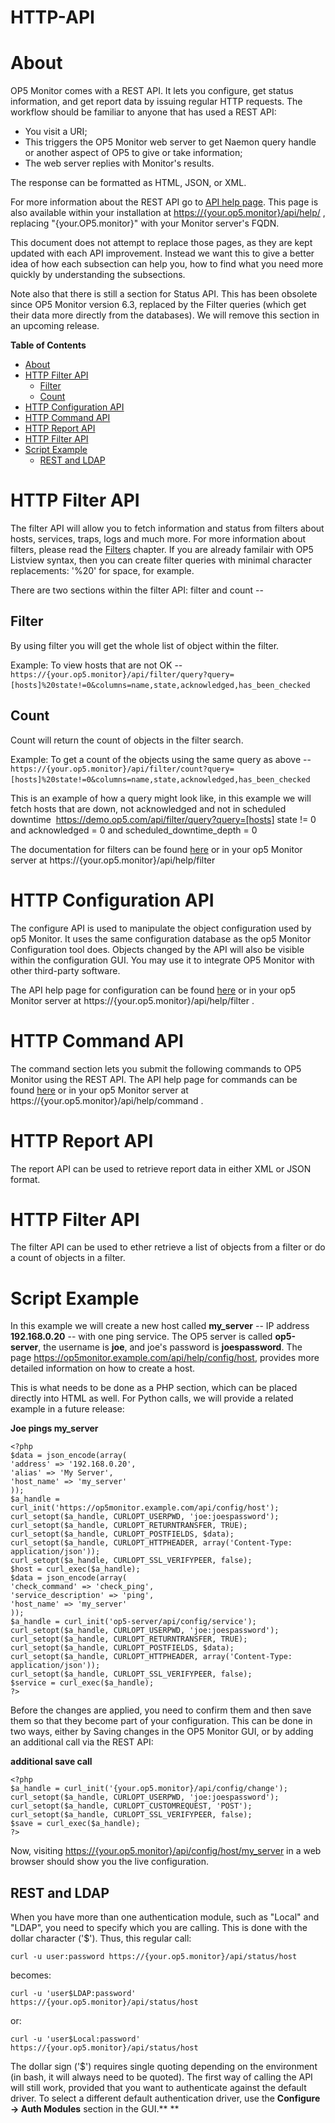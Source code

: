 # HTTP-API

# About

OP5 Monitor comes with a REST API. It lets you configure, get status information, and get report data by issuing regular HTTP requests. The workflow should be familiar to anyone that has used a REST API:

-   You visit a URI;
-   This triggers the OP5 Monitor web server to get Naemon query handle or another aspect of OP5 to give or take information;
-   The web server replies with Monitor's results.

The response can be formatted as HTML, JSON, or XML.

For more information about the REST API go to [API help page](https://demo%40op5.com:MonitorDemo123@demo.op5.com/api/help). This page is also available within your installation at [https://{your.op5.monitor}/api/help/](https://your-op5-monitor/api/help/) , replacing "{your.OP5.monitor}" with your Monitor server's FQDN.

This document does not attempt to replace those pages, as they are kept updated with each API improvement. Instead we want this to give a better idea of how each subsection can help you, how to find what you need more quickly by understanding the subsections.

Note also that there is still a section for Status API. This has been obsolete since OP5 Monitor version 6.3, replaced by the Filter queries (which get their data more directly from the databases). We will remove this section in an upcoming release. 

**Table of Contents**

-   [About](#HTTP-API-About)
-   [HTTP Filter API](#HTTP-API-HTTPFilterAPI)
    -   [Filter](#HTTP-API-Filter)
    -   [Count](#HTTP-API-Count)
-   [HTTP Configuration API](#HTTP-API-HTTPConfigurationAPI)
-   [HTTP Command API](#HTTP-API-HTTPCommandAPI)
-   [HTTP Report API](#HTTP-API-HTTPReportAPI)
-   [HTTP Filter API](#HTTP-API-HTTPFilterAPI.1)
-   [Script Example](#HTTP-API-ScriptExample)
    -   [REST and LDAP](#HTTP-API-RESTandLDAP)

# HTTP Filter API

The filter API will allow you to fetch information and status from filters about hosts, services, traps, logs and much more. For more information about filters, please read the [Filters](Filters) chapter. If you are already familair with OP5 Listview syntax, then you can create filter queries with minimal character replacements: '%20' for space, for example.

There are two sections within the filter API: filter and count --

## Filter

By using filter you will get the whole list of object within the filter.

Example: To view hosts that are not OK --
`https://{your.op5.monitor}/api/filter/query?query=[hosts]%20state!=0&columns=name,state,acknowledged,has_been_checked` 

## Count

Count will return the count of objects in the filter search.

Example: To get a count of the objects using the same query as above --
`https://{your.op5.monitor}/api/filter/count?query=[hosts]%20state!=0&columns=name,state,acknowledged,has_been_checked` 

This is an example of how a query might look like, in this example we will fetch hosts that are down, not acknowledged and not in scheduled downtime
 https://demo.op5.com/api/filter/query?query=[hosts] state != 0 and acknowledged = 0 and scheduled\_downtime\_depth = 0

The documentation for filters can be found [here](https://demo%40op5.com:MonitorDemo123@demo.op5.com/api/help/filter) or in your op5 Monitor server at https://{your.op5.monitor}/api/help/filter

# HTTP Configuration API

The configure API is used to manipulate the object configuration used by op5 Monitor. It uses the same configuration database as the op5 Monitor Configuration tool does. Objects changed by the API will also be visible within the configuration GUI. You may use it to integrate OP5 Monitor with other third-party software.

The API help page for configuration can be found [here](https://demo%40op5.com:MonitorDemo123@demo.op5.com/api/help/config) or in your op5 Monitor server at https://{your.op5.monitor}/api/help/filter .

# HTTP Command API

The command section lets you submit the following commands to OP5 Monitor using the REST API. The API help page for commands can be found [here](https://demo%40op5.com:MonitorDemo123@demo.op5.com/api/help/command) or in your op5 Monitor server at https://{your.op5.monitor}/api/help/command .

# HTTP Report API

The report API can be used to retrieve report data in either XML or JSON format.

# HTTP Filter API

The filter API can be used to ether retrieve a list of objects from a filter or do a count of objects in a filter.

# Script Example

In this example we will create a new host called **my\_server** -- IP address **192.168.0.20** -- with one ping service. The OP5 server is called **op5-server**, the username is **joe**, and joe's password is **joespassword**. The page <https://op5monitor.example.com/api/help/config/host>, provides more detailed information on how to create a host.

This is what needs to be done as a PHP section, which can be placed directly into HTML as well. For Python calls, we will provide a related example in a future release:

**Joe pings my\_server**

``` {.php data-syntaxhighlighter-params="brush: php; gutter: false; theme: Confluence" data-theme="Confluence" style="brush: php; gutter: false; theme: Confluence"}
<?php
$data = json_encode(array(
'address' => '192.168.0.20',
'alias' => 'My Server',
'host_name' => 'my_server'
));
$a_handle = curl_init('https://op5monitor.example.com/api/config/host');
curl_setopt($a_handle, CURLOPT_USERPWD, 'joe:joespassword');
curl_setopt($a_handle, CURLOPT_RETURNTRANSFER, TRUE);
curl_setopt($a_handle, CURLOPT_POSTFIELDS, $data);
curl_setopt($a_handle, CURLOPT_HTTPHEADER, array('Content-Type: application/json'));
curl_setopt($a_handle, CURLOPT_SSL_VERIFYPEER, false);
$host = curl_exec($a_handle); 
$data = json_encode(array(
'check_command' => 'check_ping',
'service_description' => 'ping',
'host_name' => 'my_server'
));
$a_handle = curl_init('op5-server/api/config/service');
curl_setopt($a_handle, CURLOPT_USERPWD, 'joe:joespassword');
curl_setopt($a_handle, CURLOPT_RETURNTRANSFER, TRUE);
curl_setopt($a_handle, CURLOPT_POSTFIELDS, $data);
curl_setopt($a_handle, CURLOPT_HTTPHEADER, array('Content-Type: application/json'));
curl_setopt($a_handle, CURLOPT_SSL_VERIFYPEER, false);
$service = curl_exec($a_handle);
?>
```

Before the changes are applied, you need to confirm them and then save them so that they become part of your configuration. This can be done in two ways, either by Saving changes in the OP5 Monitor GUI, or by adding an additional call via the REST API:

**additional save call**

``` {.php data-syntaxhighlighter-params="brush: php; gutter: false; theme: Confluence" data-theme="Confluence" style="brush: php; gutter: false; theme: Confluence"}
<?php
$a_handle = curl_init('{your.op5.monitor}/api/config/change');
curl_setopt($a_handle, CURLOPT_USERPWD, 'joe:joespassword');
curl_setopt($a_handle, CURLOPT_CUSTOMREQUEST, 'POST');
curl_setopt($a_handle, CURLOPT_SSL_VERIFYPEER, false);
$save = curl_exec($a_handle);
?>
```

Now, visiting [https://{your.op5.monitor}/api/config/host/my\_server](https://op5-server/api/config/host/my_server) in a web browser should show you the live configuration.

## REST and LDAP

When you have more than one authentication module, such as "Local" and "LDAP", you need to specify which you are calling. This is done with the dollar character ('\$'). Thus, this regular call:

`curl -u user:password https://{your.op5.monitor}/api/status/host`

becomes:

`curl -u 'user$LDAP:password' https://{your.op5.monitor}/api/status/host`

or:

`curl -u 'user$Local:password' https://{your.op5.monitor}/api/status/host`

The dollar sign ('\$') requires single quoting depending on the environment (in bash, it will always need to be quoted). The first way of calling the API will still work, provided that you want to authenticate against the default driver. To select a different default authentication driver, use the **Configure -\> Auth Modules** section in the GUI.**
**


